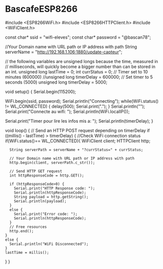 # BascafeESP8266
#include <ESP8266WiFi.h>
#include <ESP8266HTTPClient.h>
#include <WiFiClient.h>

const char* ssid = "wifi-eleves";
const char* password = "@bascan78";

//Your Domain name with URL path or IP address with path
String serverName = "http://192.168.1.106:1880/update-capteur";

// the following variables are unsigned longs because the time, measured in
// milliseconds, will quickly become a bigger number than can be stored in an int.
unsigned long lastTime = 0;
int currStatus = 0;
// Timer set to 10 minutes (600000)
//unsigned long timerDelay = 600000;
// Set timer to 5 seconds (5000)
unsigned long timerDelay = 5000;

void setup() {
  Serial.begin(115200); 

  WiFi.begin(ssid, password);
  Serial.println("Connecting");
  while(WiFi.status() != WL_CONNECTED) {
    delay(500);
    Serial.print(".");
  }
  Serial.println("");
  Serial.print("Connecte au wifi: ");
  Serial.println(WiFi.localIP());
 
  Serial.print("Timer pour lire les infos mis a: ");
  Serial.println(timerDelay);
}

void loop() {
  // Send an HTTP POST request depending on timerDelay
  if ((millis() - lastTime) > timerDelay) {
    //Check WiFi connection status
    if(WiFi.status()== WL_CONNECTED){
      WiFiClient client;
      HTTPClient http;

      String serverPath = serverName + "?currStatus=" + currStatus;
      
      // Your Domain name with URL path or IP address with path
      http.begin(client, serverPath.c_str());
      
      // Send HTTP GET request
      int httpResponseCode = http.GET();
      
      if (httpResponseCode>0) {
        Serial.print("HTTP Response code: ");
        Serial.println(httpResponseCode);
        String payload = http.getString();
        Serial.println(payload);
      }
      else {
        Serial.print("Error code: ");
        Serial.println(httpResponseCode);
      }
      // Free resources
      http.end();
    }
    else {
      Serial.println("WiFi Disconnected");
    }
    lastTime = millis();
  }
}
